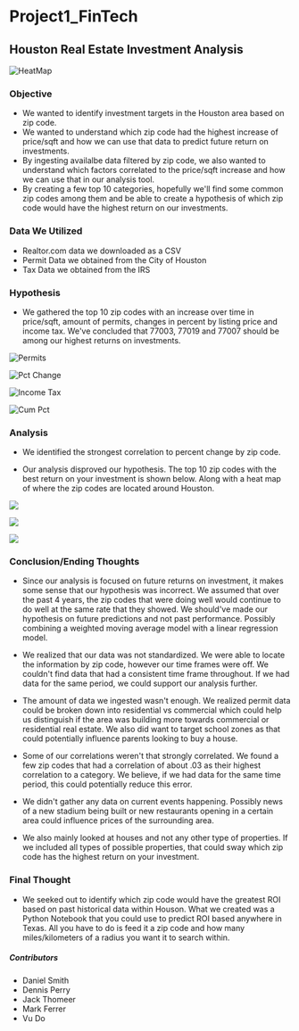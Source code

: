 # Project1_FinTech

## Houston Real Estate Investment Analysis

![HeatMap](resources/Images/heatmap_past.png)

### Objective

- We wanted to identify investment targets in the Houston area based on zip code. 
- We wanted to understand which zip code had the highest increase of price/sqft and how we can use that data to predict future return on investments.
- By ingesting availalbe data filtered by zip code, we also wanted to understand which factors correlated to the price/sqft increase and how we can use that in our analysis tool.
- By creating a few top 10 categories, hopefully we'll find some common zip codes among them and be able to create a hypothesis of which zip code would have the highest return on our investments. 

### Data We Utilized

- Realtor.com data we downloaded as a CSV
- Permit Data we obtained from the City of Houston
- Tax Data we obtained from the IRS

### Hypothesis

- We gathered the top 10 zip codes with an increase over time in price/sqft, amount of permits, changes in percent by listing price and income tax. We've concluded that 77003, 77019 and 77007 should be among our highest returns on investments. 

![Permits](resources/Images/top_10_permit.png)

![Pct Change](resources/Images/top_10_pct.png)

![Income Tax](resources/Images/top_10_tax.png)

![Cum Pct](resources/Images/top_10_cum_pct.png)


### Analysis

- We identified the strongest correlation to percent change by zip code.

- Our analysis disproved our hypothesis. The top 10 zip codes with the best return on your investment is shown below. Along with a heat map of where the zip codes are located around Houston.

![](resources/Images/top_10_categories.png)

![](resources/Images/top_10_roi.png)

![](resources/Images/heatmap_roi.png)


### Conclusion/Ending Thoughts

- Since our analysis is focused on future returns on investment, it makes some sense that our hypothesis was incorrect. We assumed that over the past 4 years, the zip codes that were doing well would continue to do well at the same rate that they showed. We should've made our hypothesis on future predictions and not past performance. Possibly combining a weighted moving average model with a linear regression model. 

- We realized that our data was not standardized. We were able to locate the information by zip code, however our time frames were off. We couldn't find data that had a consistent time frame throughout. If we had data for the same period, we could support our analysis further.

- The amount of data we ingested wasn't enough. We realized permit data could be broken down into residential vs commercial which could help us distinguish if the area was building more towards commercial or residential real estate. We also did want to target school zones as that could potentially influence parents looking to buy a house. 

- Some of our correlations weren't that strongly correlated. We found a few zip codes that had a correlation of about .03 as their highest correlation to a category. We believe, if we had data for the same time period, this could potentially reduce this error. 

- We didn't gather any data on current events happening. Possibly news of a new stadium being built or new restaurants opening in a certain area could influence prices of the surrounding area. 

- We also mainly looked at houses and not any other type of properties. If we included all types of possible properties, that could sway which zip code has the highest return on your investment. 

### Final Thought

- We seeked out to identify which zip code would have the greatest ROI based on past historical data within Houson. What we created was a Python Notebook that you could use to predict ROI based anywhere in Texas. All you have to do is feed it a zip code and how many miles/kilometers of a radius you want it to search within. 

##### Contributors 

- Daniel Smith
- Dennis Perry
- Jack Thomeer
- Mark Ferrer
- Vu Do
